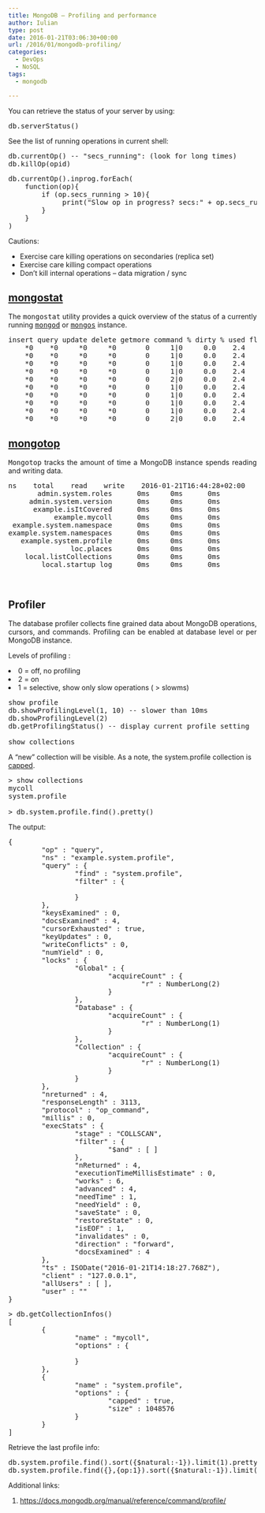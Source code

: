 ```yaml
---
title: MongoDB – Profiling and performance
author: Iulian
type: post
date: 2016-01-21T03:06:30+00:00
url: /2016/01/mongodb-profiling/
categories:
  - DevOps
  - NoSQL
tags:
  - mongodb

---
```

You can retrieve the status of your server by using:

<pre class="lang:js decode:true">db.serverStatus()</pre>

See the list of running operations in current shell:

<pre class="lang:js decode:true">db.currentOp() -- "secs_running": (look for long times)
db.killOp(opid)
</pre>

<pre class="lang:js decode:true">db.currentOp().inprog.forEach(
    function(op){
        if (op.secs_running &gt; 10){
             print("Slow op in progress? secs:" + op.secs_running + " opid:" + op.opid);
        }
    }
)</pre>

Cautions:

  * Exercise care killing operations on secondaries (replica set)
  * Exercise care killing compact operations
  * Don&#8217;t kill internal operations &#8211; data migration / sync

## [mongostat][1]

<p style="text-align: justify;">
  The <tt class="xref mongodb mongodb-program docutils literal"><span class="pre">mongostat</span></tt> utility provides a quick overview of the status of a currently running <a class="reference internal" title="mongod" href="https://docs.mongodb.org/manual/reference/program/mongod/#bin.mongod"><tt class="xref mongodb mongodb-program docutils literal"><span class="pre">mongod</span></tt></a> or <a class="reference internal" title="mongos" href="https://docs.mongodb.org/manual/reference/program/mongos/#bin.mongos"><tt class="xref mongodb mongodb-program docutils literal"><span class="pre">mongos</span></tt></a> instance.
</p>

<pre class="lang:js decode:true ">insert query update delete getmore command % dirty % used flushes  vsize    res qr|qw ar|aw netIn netOut conn                      time
    *0    *0     *0     *0       0     1|0     0.0    2.4       0 484.0M 209.0M   0|0   0|0   79b    18k    2 2016-01-21T16:45:01+02:00
    *0    *0     *0     *0       0     1|0     0.0    2.4       0 484.0M 209.0M   0|0   0|0   79b    18k    2 2016-01-21T16:45:02+02:00
    *0    *0     *0     *0       0     1|0     0.0    2.4       0 484.0M 209.0M   0|0   0|0   79b    18k    2 2016-01-21T16:45:03+02:00
    *0    *0     *0     *0       0     1|0     0.0    2.4       0 484.0M 209.0M   0|0   0|0   79b    18k    2 2016-01-21T16:45:04+02:00
    *0    *0     *0     *0       0     2|0     0.0    2.4       0 484.0M 209.0M   0|0   0|0  133b    18k    2 2016-01-21T16:45:05+02:00
    *0    *0     *0     *0       0     1|0     0.0    2.4       0 484.0M 209.0M   0|0   0|0   79b    18k    2 2016-01-21T16:45:06+02:00
    *0    *0     *0     *0       0     1|0     0.0    2.4       0 484.0M 209.0M   0|0   0|0   79b    18k    2 2016-01-21T16:45:07+02:00
    *0    *0     *0     *0       0     1|0     0.0    2.4       0 484.0M 209.0M   0|0   0|0   79b    18k    2 2016-01-21T16:45:08+02:00
    *0    *0     *0     *0       0     1|0     0.0    2.4       0 484.0M 209.0M   0|0   0|0   79b    18k    2 2016-01-21T16:45:09+02:00
    *0    *0     *0     *0       0     2|0     0.0    2.4       0 484.0M 209.0M   0|0   0|0  133b    18k    2 2016-01-21T16:45:10+02:00</pre>

## <a href="https://docs.mongodb.org/manual/reference/program/mongotop/" target="_blank">mongotop</a>

<p style="text-align: justify;">
  <tt class="xref mongodb mongodb-program docutils literal"><span class="pre"><tt>M</tt>ongotop</span></tt> tracks the amount of time a MongoDB instance spends reading and writing data.
</p>

<pre class="lang:js decode:true ">ns    total    read    write    2016-01-21T16:44:28+02:00
       admin.system.roles      0ms     0ms      0ms
     admin.system.version      0ms     0ms      0ms
      example.isItCovered      0ms     0ms      0ms
           example.mycoll      0ms     0ms      0ms
 example.system.namespace      0ms     0ms      0ms
example.system.namespaces      0ms     0ms      0ms
   example.system.profile      0ms     0ms      0ms
               loc.places      0ms     0ms      0ms
    local.listCollections      0ms     0ms      0ms
        local.startup_log      0ms     0ms      0ms</pre>

&nbsp;

## Profiler

<p style="text-align: justify;">
  The database profiler collects fine grained data about MongoDB operations, cursors, and commands. Profiling can be enabled at database level or per MongoDB instance.
</p>

<p style="text-align: justify;">
  Levels of profiling :
</p>

<li style="text-align: justify;">
  0 = off, no profiling
</li>
<li style="text-align: justify;">
  2 = on
</li>
<li style="text-align: justify;">
  1 = selective, show only slow operations ( > slowms)
</li>

<pre class="lang:js decode:true">show profile
db.showProfilingLevel(1, 10) -- slower than 10ms
db.showProfilingLevel(2)
db.getProfilingStatus() -- display current profile setting

show collections</pre>

A &#8220;new&#8221; collection will be visible. As a note, the system.profile collection is <a href="https://docs.mongodb.org/manual/core/capped-collections/" target="_blank">capped</a>.

<pre class="lang:js decode:true">&gt; show collections
mycoll
system.profile

&gt; db.system.profile.find().pretty()
</pre>

The output:

<pre class="lang:js decode:true">{
        "op" : "query",
        "ns" : "example.system.profile",
        "query" : {
                "find" : "system.profile",
                "filter" : {

                }
        },
        "keysExamined" : 0,
        "docsExamined" : 4,
        "cursorExhausted" : true,
        "keyUpdates" : 0,
        "writeConflicts" : 0,
        "numYield" : 0,
        "locks" : {
                "Global" : {
                        "acquireCount" : {
                                "r" : NumberLong(2)
                        }
                },
                "Database" : {
                        "acquireCount" : {
                                "r" : NumberLong(1)
                        }
                },
                "Collection" : {
                        "acquireCount" : {
                                "r" : NumberLong(1)
                        }
                }
        },
        "nreturned" : 4,
        "responseLength" : 3113,
        "protocol" : "op_command",
        "millis" : 0,
        "execStats" : {
                "stage" : "COLLSCAN",
                "filter" : {
                        "$and" : [ ]
                },
                "nReturned" : 4,
                "executionTimeMillisEstimate" : 0,
                "works" : 6,
                "advanced" : 4,
                "needTime" : 1,
                "needYield" : 0,
                "saveState" : 0,
                "restoreState" : 0,
                "isEOF" : 1,
                "invalidates" : 0,
                "direction" : "forward",
                "docsExamined" : 4
        },
        "ts" : ISODate("2016-01-21T14:18:27.768Z"),
        "client" : "127.0.0.1",
        "allUsers" : [ ],
        "user" : ""
}</pre>

<pre class="lang:js decode:true">&gt; db.getCollectionInfos()
[
        {
                "name" : "mycoll",
                "options" : {

                }
        },
        {
                "name" : "system.profile",
                "options" : {
                        "capped" : true,
                        "size" : 1048576
                }
        }
]</pre>

Retrieve the last profile info:

<pre class="lang:js decode:true">db.system.profile.find().sort({$natural:-1}).limit(1).pretty()
db.system.profile.find({},{op:1}).sort({$natural:-1}).limit(10).pretty() -- show last 10 operations
</pre>

Additional links:

  1. <a href="https://docs.mongodb.org/manual/reference/command/profile/" target="_blank">https://docs.mongodb.org/manual/reference/command/profile/</a>

 [1]: https://docs.mongodb.org/manual/reference/program/mongostat/